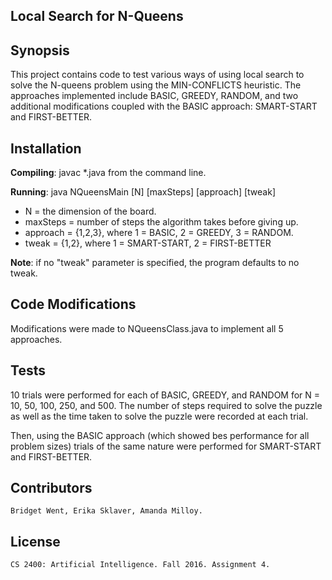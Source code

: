 Local Search for N-Queens
----------------------

## Synopsis

This project contains code to test various ways of using local search to solve
the N-queens problem using the MIN-CONFLICTS heuristic. The approaches implemented
include BASIC, GREEDY, RANDOM, and two additional modifications coupled with the
BASIC approach: SMART-START and FIRST-BETTER.


## Installation

**Compiling**: javac *.java from the command line.

**Running**: java NQueensMain [N] [maxSteps] [approach] [tweak]

- N = the dimension of the board.
- maxSteps = number of steps the algorithm takes before giving up.
- approach = {1,2,3}, where 1 = BASIC, 2 = GREEDY, 3 = RANDOM.
- tweak = {1,2}, where 1 = SMART-START, 2 = FIRST-BETTER

**Note**: if no "tweak" parameter is specified, the program defaults to no tweak.

## Code Modifications

Modifications were made to NQueensClass.java to implement all 5 approaches.

## Tests

10 trials were performed for each of BASIC, GREEDY, and RANDOM for
  N = 10, 50, 100, 250, and 500. The number of steps required to solve the puzzle as
  well as the time taken to solve the puzzle were recorded at each trial.

 Then, using the BASIC approach (which showed bes performance for all problem
  sizes) trials of the same nature  were performed for SMART-START and
  FIRST-BETTER.

## Contributors

	Bridget Went, Erika Sklaver, Amanda Milloy.

## License

    CS 2400: Artificial Intelligence. Fall 2016. Assignment 4.

